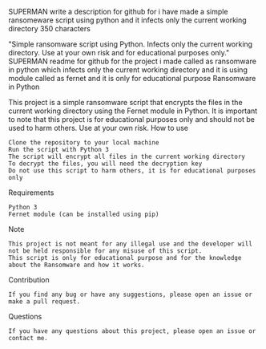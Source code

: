 SUPERMAN
write a description for github for i have made a simple ransomeware script using python and it infects only the current working directory 350 characters

"Simple ransomware script using Python. Infects only the current working directory. Use at your own risk and for educational purposes only."
SUPERMAN
readme for github for the project i made called as ransomware in python which infects only the current working directory and it is using module called as fernet and it is only for educational purpose
Ransomware in Python

This project is a simple ransomware script that encrypts the files in the current working directory using the Fernet module in Python. It is important to note that this project is for educational purposes only and should not be used to harm others. Use at your own risk.
How to use

    Clone the repository to your local machine
    Run the script with Python 3
    The script will encrypt all files in the current working directory
    To decrypt the files, you will need the decryption key
    Do not use this script to harm others, it is for educational purposes only

Requirements

    Python 3
    Fernet module (can be installed using pip)

Note

    This project is not meant for any illegal use and the developer will not be held responsible for any misuse of this script.
    This script is only for educational purpose and for the knowledge about the Ransomware and how it works.

Contribution

    If you find any bug or have any suggestions, please open an issue or make a pull request.

Questions

    If you have any questions about this project, please open an issue or contact me.

